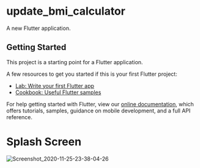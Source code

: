 # update_bmi_calculator

A new Flutter application.

## Getting Started

This project is a starting point for a Flutter application.

A few resources to get you started if this is your first Flutter project:

- [Lab: Write your first Flutter app](https://flutter.dev/docs/get-started/codelab)
- [Cookbook: Useful Flutter samples](https://flutter.dev/docs/cookbook)

For help getting started with Flutter, view our
[online documentation](https://flutter.dev/docs), which offers tutorials,
samples, guidance on mobile development, and a full API reference.

# Splash Screen

![Screenshot_2020-11-25-23-38-04-26](https://user-images.githubusercontent.com/74734657/100269055-c654ec00-2f77-11eb-95bc-e641581e4fd8.png)
